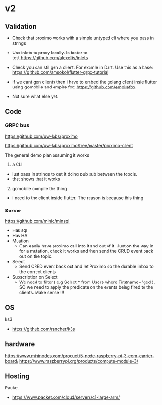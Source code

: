 # v2 

## Validation

- Check that proximo works with a simple untyped cli where you pass in strings
- Use inlets to proxy locally. Is faster to test.https://github.com/alexellis/inlets
- Check you can stil gen a client. For examle in Dart. Use this as a base: https://github.com/amsokol/flutter-grpc-tutorial
 - If we cant gen clients then i have to embed the golang client insie flutter using gomobile and empire fox: https://github.com/empirefox

- Not sure what else yet.

## Code

### GRPC bus
https://github.com/uw-labs/proximo

https://github.com/uw-labs/proximo/tree/master/proximo-client

The general demo plan assuming it works

1. a CLI
- just pass in strings to get it doing pub sub between the topcis.
 - that shows that it works
 
2. gomobile compile the thing
- i need to the client inside flutter. The reason is because this thing 

### Server
https://github.com/minio/minsql
- Has sql
- Has HA
- Muation
  - Can easily have proximo call into it and out of it. Just on the way in for a mutation, check it works and then send the CRUD event back out on the topic.
- Select
  - Send CRED event back out and let Proximo do the durable inbox to the correct clients
- Subscription on Select
  - We need to filter ( e.g Select * from Users where Firstname="ged ). SO we need to apply the predicate on the events being fired to the clients. Make sense !!!
 


## OS
ks3
- https://github.com/rancher/k3s

## hardware
https://www.mininodes.com/product/5-node-raspberry-pi-3-com-carrier-board/
https://www.raspberrypi.org/products/compute-module-3/

## Hosting
Packet
- https://www.packet.com/cloud/servers/c1-large-arm/




